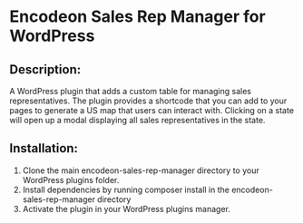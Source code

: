 # Encodeon Sales Rep Manager for WordPress

## Description:
A WordPress plugin that adds a custom table for managing sales representatives. The plugin provides a shortcode that you can add to your pages to generate a US map that users can interact with. Clicking on a state will open up a modal displaying all sales representatives in the state.

## Installation:
1. Clone the main encodeon-sales-rep-manager directory to your WordPress plugins folder.
2. Install dependencies by running composer install in the encodeon-sales-rep-manager directory
3. Activate the plugin in your WordPress plugins manager.
